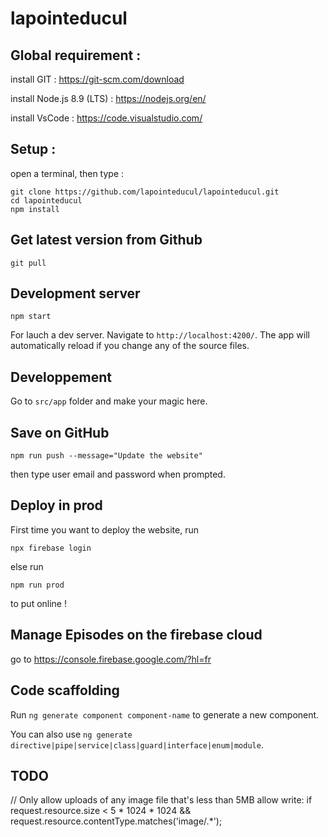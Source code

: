 # lapointeducul

## Global requirement :
install GIT : https://git-scm.com/download

install Node.js 8.9 (LTS) : https://nodejs.org/en/

install VsCode : https://code.visualstudio.com/

## Setup :
open a terminal, then type :

```
git clone https://github.com/lapointeducul/lapointeducul.git
cd lapointeducul
npm install
```

## Get latest version from Github
```
git pull
```

## Development server
```
npm start
```
For lauch a dev server. Navigate to `http://localhost:4200/`. The app will automatically reload if you change any of the source files.

## Developpement
Go to `src/app` folder and make your magic here.

## Save on GitHub
```
npm run push --message="Update the website" 
```
then type user email and password when prompted.

## Deploy in prod

First time you want to deploy the website, run 

```
npx firebase login
```
else run 
```
npm run prod
```
to put online !

## Manage Episodes on the firebase cloud

go to https://console.firebase.google.com/?hl=fr


## Code scaffolding

Run `ng generate component component-name` to generate a new component. 

You can also use `ng generate directive|pipe|service|class|guard|interface|enum|module`.


## TODO
// Only allow uploads of any image file that's less than 5MB
allow write: if request.resource.size < 5 * 1024 * 1024 && request.resource.contentType.matches('image/.*');
